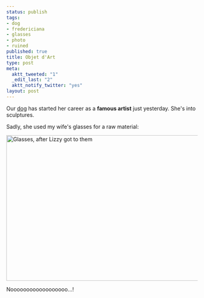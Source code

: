 ```yaml
--- 
status: publish
tags: 
- dog
- fredericiana
- glasses
- photo
- ruined
published: true
title: Objet d'Art
type: post
meta: 
  aktt_tweeted: "1"
  _edit_last: "2"
  aktt_notify_twitter: "yes"
layout: post
---
```

Our <a href="http://fredericiana.com/2009/10/13/meet-lizzy/">dog</a> has started her career as a <strong>famous artist</strong> just yesterday. She's into sculptures.

Sadly, she used my wife's glasses for a raw material:

<img src="http://fredericiana.com/wp-content/uploads/2010/01/lizzy-glasses-575x383.jpg" alt="Glasses, after Lizzy got to them" title="Glasses, after Lizzy got to them" width="575" height="383" class="alignnone size-large wp-image-2543" />

Noooooooooooooooooo...!
